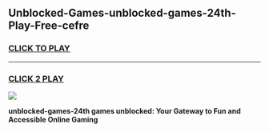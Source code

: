 
## Unblocked-Games-unblocked-games-24th-Play-Free-cefre
<h3>
<a href="https://premium76.site?title=unblocked-games-24th&ref=12A">CLICK TO PLAY</a></h3>
<hr>

<h3>
<a href="https://premium76.site?title=unblocked-games-24th&ref=12A">CLICK 2 PLAY</a>
  
</h3>

<a href="https://premium76.site?title=unblocked-games-24th&ref=12A"><img src="https://clearcache.store/games.png"></a>


**unblocked-games-24th games unblocked: Your Gateway to Fun and Accessible Online Gaming**
